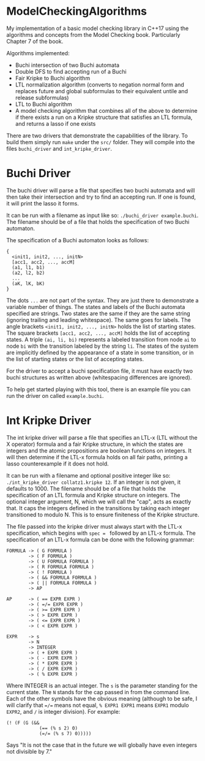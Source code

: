 # ModelCheckingAlgorithms
My implementation of a basic model checking library in C++17 using the algorithms and concepts from the Model Checking book. Particularly Chapter 7 of the book.

Algorithms implemented:
 + Buchi intersection of two Buchi automata
 + Double DFS to find accepting run of a Buchi
 + Fair Kripke to Buchi algorithm
 + LTL normalization algorithm (converts to negation normal form and replaces future and global subformulas to their equivalent untile and release subformulas)
 + LTL to Buchi algorithm
 + A model checking algorithm that combines all of the above to determine if there exists a run on a Kripke structure that satisfies an LTL formula, and returns a lasso if one exists

There are two drivers that demonstrate the capabilities of the library. To build them simply run `make` under the `src/` folder. They will compile into the files `buchi_driver` and `int_kripke_driver`.

# Buchi Driver
The buchi driver will parse a file that specifies two buchi automata and will then take their intersection and try to find an accepting run. If one is found, it will print the lasso it forms.

It can be run with a filename as input like so: `./buchi_driver example.buchi`. The filename should be of a file that holds the specification of two Buchi automaton. 

The specification of a Buchi automaton looks as follows:
```
{
  <init1, init2, ..., initN>
  [acc1, acc2, ..., accM]
  (a1, l1, b1)
  (a2, l2, b2)
  ...
  (aK, lK, bK)
}
```
The dots `...` are not part of the syntax. They are just there to demonstrate a variable number of things.
The states and labels of the Buchi automata specified are strings. Two states are the same if they are the same string (ignoring trailing and leading whitespace). The same goes for labels.
The angle brackets `<init1, init2, ..., initN>` holds the list of starting states.
The square brackets `[acc1, acc2, ..., accM]` holds the list of accepting states.
A triple `(ai, li, bi)` represents a labeled transition from node `ai` to node `bi` with the transition labeled by the string `li`. The states of the system are implicitly defined by the appearance of a state in some transition, or in the list of starting states or the list of accepting states.

For the driver to accept a buchi specification file, it must have exactly two buchi structures as written above (whitespacing differences are ignored).

To help get started playing with this tool, there is an example file you can run the driver on called `example.buchi`.

# Int Kripke Driver
The int kripke driver will parse a file that specifies an LTL-x (LTL without the X operator) formula and a fair Kripke structure, in which the states are integers and the atomic propositions are boolean functions on integers. It will then determine if the LTL-x formula holds on all fair paths, printing a lasso counterexample if it does not hold.

It can be run with a filename and optional positive integer like so: `./int_kripke_driver collatz1.kripke 12`. If an integer is not given, it defaults to 1000. The filename should be of a file that holds the specification of an LTL formula and Kripke structure on integers. The optional integer argument, N, which we will call the "cap", acts as exactly that. It caps the integers defined in the transitions by taking each integer transitioned to modulo N. This is to ensure finiteness of the Kripke structure.

The file passed into the kripke driver must always start with the LTL-x specification, which begins with `spec = ` followed by an LTL-x formula. The specification of an LTL-x formula can be done with the following grammar:
```
FORMULA -> ( G FORMULA )
        -> ( F FORMULA )
        -> ( U FORMULA FORMULA )
        -> ( R FORMULA FORMULA )
        -> ( ! FORMULA )
        -> ( && FORMULA FORMULA )
        -> ( || FORMULA FORMULA )
        -> AP

AP      -> ( == EXPR EXPR )
        -> ( =/= EXPR EXPR )
        -> ( >= EXPR EXPR )
        -> ( > EXPR EXPR )
        -> ( <= EXPR EXPR )
        -> ( < EXPR EXPR )

EXPR    -> s
        -> N
        -> INTEGER
        -> ( + EXPR EXPR )
        -> ( - EXPR EXPR )
        -> ( * EXPR EXPR )
        -> ( / EXPR EXPR )
        -> ( % EXPR EXPR )
```
Where INTEGER is an actual integer. The `s` is the parameter standing for the current state. The `N` stands for the cap passed in from the command line. Each of the other symbols have the obvious meaning (although to be safe, I will clarify that `=/=` means not equal, `% EXPR1 EXPR1` means `EXPR1` modulo `EXPR2`, and `/` is integer division).
For example:
```
(! (F (G (&&
            (== (% s 2) 0)
            (=/= (% s 7) 0)))))
```
Says "It is not the case that in the future we will globally have even integers not divisible by 7."
